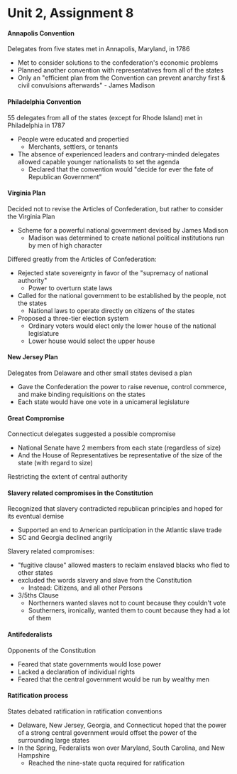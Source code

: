# Unit 2, Assignment 8

#### Annapolis Convention
Delegates from five states met in Annapolis, Maryland, in 1786
- Met to consider solutions to the confederation's economic problems
- Planned another convention with representatives from all of the states
- Only an "efficient plan from the Convention can prevent anarchy first & civil convulsions afterwards" - James Madison

#### Philadelphia Convention
55 delegates from all of the states (except for Rhode Island) met in Philadelphia in 1787
- People were educated and propertied
	- Merchants, settlers, or tenants
- The absence of experienced leaders and contrary-minded delegates allowed capable younger nationalists to set the agenda
	- Declared that the convention would "decide for ever the fate of Republican Government"

#### Virginia Plan
Decided not to revise the Articles of Confederation, but rather to consider the Virginia Plan
- Scheme for a powerful national government devised by James Madison
	- Madison was determined to create national political institutions run by men of high character

Differed greatly from the Articles of Confederation:
- Rejected state sovereignty in favor of the "supremacy of national authority"
	- Power to overturn state laws
- Called for the national government to be established by the people, not the states
	- National laws to operate directly on citizens of the states
- Proposed a three-tier election system
	- Ordinary voters would elect only the lower house of the national legislature
	- Lower house would select the upper house

#### New Jersey Plan
Delegates from Delaware and other small states devised a plan
- Gave the Confederation the power to raise revenue, control commerce, and make binding requisitions on the states
- Each state would have one vote in a unicameral legislature

#### Great Compromise
Connecticut delegates suggested a possible compromise
- National Senate have 2 members from each state (regardless of size)
- And the House of Representatives be representative of the size of the state (with regard to size)

Restricting the extent of central authority

#### Slavery related compromises in the Constitution
Recognized that slavery contradicted republican principles and hoped for its eventual demise
- Supported an end to American participation in the Atlantic slave trade
- SC and Georgia declined angrily

Slavery related compromises:
- "fugitive clause" allowed masters to reclaim enslaved blacks who fled to other states
- excluded the words slavery and slave from the Constitution
	- Instead: Citizens, and all other Persons
- 3/5ths Clause
	- Northerners wanted slaves not to count because they couldn't vote
	- Southerners, ironically, wanted them to count because they had a lot of them

#### Antifederalists
Opponents of the Constitution
- Feared that state governments would lose power
- Lacked a declaration of individual rights
- Feared that the central government would be run by wealthy men

#### Ratification process
States debated ratification in ratification conventions
- Delaware, New Jersey, Georgia, and Connecticut hoped that the power of a strong central government would offset the power of the surrounding large states
- In the Spring, Federalists won over Maryland, South Carolina, and New Hampshire
	- Reached the nine-state quota required for ratification

